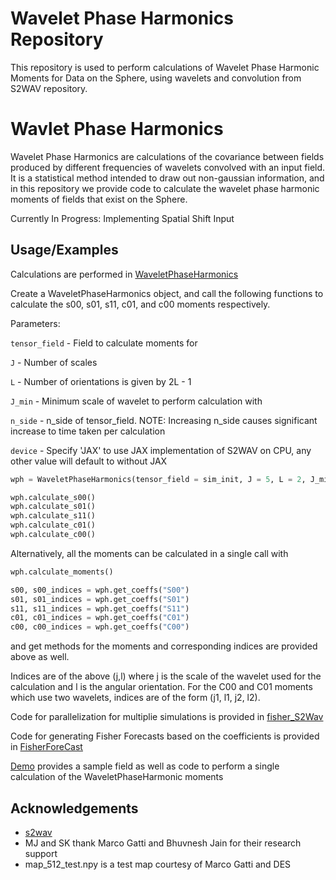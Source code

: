 
# Wavelet Phase Harmonics Repository

This repository is used to perform calculations of Wavelet Phase Harmonic Moments for Data on the Sphere, using wavelets and convolution from S2WAV repository. 

# Wavlet Phase Harmonics 

Wavelet Phase Harmonics are calculations of the covariance between fields produced by different frequencies of wavelets convolved with an input field. It is a statistical method intended to draw out non-gaussian information, and in this repository we provide code to calculate the wavelet phase harmonic moments of fields that exist on the Sphere. 

Currently In Progress: Implementing Spatial Shift Input 
## Usage/Examples

Calculations are performed in [WaveletPhaseHarmonics](https://github.com/MichaelJacob914/WaveletPhaseHarmonics/blob/main/WaveletPhaseHarmonics.py)


Create a WaveletPhaseHarmonics object, and call the following functions to calculate the s00, s01, s11, c01, and c00 moments respectively. 

Parameters: 

`tensor_field` - Field to calculate moments for

`J` - Number of scales 

`L` - Number of orientations is given by 2L - 1

`J_min` - Minimum scale of wavelet to perform calculation with

`n_side` - n_side of tensor_field. NOTE: Increasing n_side causes significant increase to time taken per calculation

`device` - Specify 'JAX' to use JAX implementation of S2WAV on CPU, any other value will default to without JAX


``` python
wph = WaveletPhaseHarmonics(tensor_field = sim_init, J = 5, L = 2, J_min = 3, nside=nside, device = 'cpu')

wph.calculate_s00()
wph.calculate_s01()
wph.calculate_s11()
wph.calculate_c01()
wph.calculate_c00()
```

Alternatively, all the moments can be calculated in a single call with
``` python
wph.calculate_moments()

s00, s00_indices = wph.get_coeffs("S00")
s01, s01_indices = wph.get_coeffs("S01")
s11, s11_indices = wph.get_coeffs("S11")
c01, c01_indices = wph.get_coeffs("C01")
c00, c00_indices = wph.get_coeffs("C00")
```
and get methods for the moments and corresponding indices are provided above as well. 

Indices are of the above (j,l) where j is the scale of the wavelet used for the calculation and l is the angular orientation. For the C00 and C01 moments which use two wavelets, indices are of the form (j1, l1, j2, l2). 

Code for parallelization for multiplie simulations is provided in [fisher_S2Wav](https://github.com/MichaelJacob914/WaveletPhaseHarmonics/blob/main/run_S2Wav.py)

Code for generating Fisher Forecasts based on the coefficients is provided in [FisherForeCast](https://github.com/MichaelJacob914/WaveletPhaseHarmonics/blob/main/FisherForecast.py)

[Demo](https://github.com/MichaelJacob914/WaveletPhaseHarmonics/tree/main/demo) provides a sample field as well as code to perform a single calculation of the WaveletPhaseHarmonic moments 

## Acknowledgements

 - [s2wav](https://github.com/astro-informatics/s2wav)
 - MJ and SK thank Marco Gatti and Bhuvnesh Jain for their research support
 - map_512_test.npy is a test map courtesy of Marco Gatti and DES
 




 
